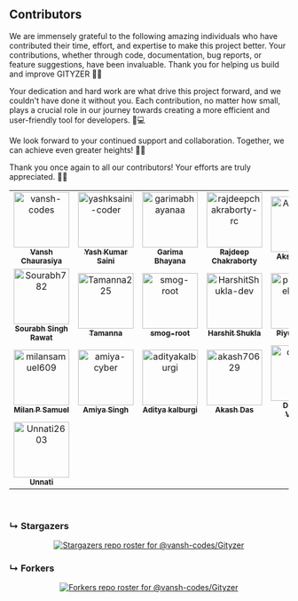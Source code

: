 ## Contributors

We are immensely grateful to the following amazing individuals who have contributed their time, effort, and expertise to make this project better. Your contributions, whether through code, documentation, bug reports, or feature suggestions, have been invaluable. Thank you for helping us build and improve GITYZER 🌟✨

Your dedication and hard work are what drive this project forward, and we couldn't have done it without you. Each contribution, no matter how small, plays a crucial role in our journey towards creating a more efficient and user-friendly tool for developers. 🙌💻

We look forward to your continued support and collaboration. Together, we can achieve even greater heights! 🚀🌐

Thank you once again to all our contributors! Your efforts are truly appreciated. 💖👏

<!-- readme: contributors -start -->
<table>
	<tbody>
		<tr>
            <td align="center">
                <a href="https://github.com/vansh-codes">
                    <img src="https://avatars.githubusercontent.com/u/114163734?v=4" width="100;" alt="vansh-codes"/>
                    <br />
                    <sub><b>Vansh Chaurasiya</b></sub>
                </a>
            </td>
            <td align="center">
                <a href="https://github.com/yashksaini-coder">
                    <img src="https://avatars.githubusercontent.com/u/115717039?v=4" width="100;" alt="yashksaini-coder"/>
                    <br />
                    <sub><b>Yash Kumar Saini</b></sub>
                </a>
            </td>
            <td align="center">
                <a href="https://github.com/garimabhayanaa">
                    <img src="https://avatars.githubusercontent.com/u/169595093?v=4" width="100;" alt="garimabhayanaa"/>
                    <br />
                    <sub><b>Garima Bhayana</b></sub>
                </a>
            </td>
            <td align="center">
                <a href="https://github.com/rajdeepchakraborty-rc">
                    <img src="https://avatars.githubusercontent.com/u/68934988?v=4" width="100;" alt="rajdeepchakraborty-rc"/>
                    <br />
                    <sub><b>Rajdeep Chakraborty</b></sub>
                </a>
            </td>
            <td align="center">
                <a href="https://github.com/Akshithsaai">
                    <img src="https://avatars.githubusercontent.com/u/76246437?v=4" width="100;" alt="Akshithsaai"/>
                    <br />
                    <sub><b>Akshith saai</b></sub>
                </a>
            </td>
            <td align="center">
                <a href="https://github.com/mehul-m-prajapati">
                    <img src="https://avatars.githubusercontent.com/u/7879392?v=4" width="100;" alt="mehul-m-prajapati"/>
                    <br />
                    <sub><b>Mehul Prajapati</b></sub>
                </a>
            </td>
		</tr>
		<tr>
            <td align="center">
                <a href="https://github.com/Sourabh782">
                    <img src="https://avatars.githubusercontent.com/u/103349890?v=4" width="100;" alt="Sourabh782"/>
                    <br />
                    <sub><b>Sourabh Singh Rawat</b></sub>
                </a>
            </td>
            <td align="center">
                <a href="https://github.com/Tamanna225">
                    <img src="https://avatars.githubusercontent.com/u/119917783?v=4" width="100;" alt="Tamanna225"/>
                    <br />
                    <sub><b>Tamanna</b></sub>
                </a>
            </td>
            <td align="center">
                <a href="https://github.com/smog-root">
                    <img src="https://avatars.githubusercontent.com/u/181578777?v=4" width="100;" alt="smog-root"/>
                    <br />
                    <sub><b>smog-root</b></sub>
                </a>
            </td>
            <td align="center">
                <a href="https://github.com/HarshitShukla-dev">
                    <img src="https://avatars.githubusercontent.com/u/109151752?v=4" width="100;" alt="HarshitShukla-dev"/>
                    <br />
                    <sub><b>Harshit Shukla</b></sub>
                </a>
            </td>
            <td align="center">
                <a href="https://github.com/piyushpatelcodes">
                    <img src="https://avatars.githubusercontent.com/u/136020845?v=4" width="100;" alt="piyushpatelcodes"/>
                    <br />
                    <sub><b>Piyush Patel</b></sub>
                </a>
            </td>
            <td align="center">
                <a href="https://github.com/murtaza-sadri-19">
                    <img src="https://avatars.githubusercontent.com/u/151193465?v=4" width="100;" alt="murtaza-sadri-19"/>
                    <br />
                    <sub><b>Murtaza Sadriwala</b></sub>
                </a>
            </td>
		</tr>
		<tr>
            <td align="center">
                <a href="https://github.com/milansamuel609">
                    <img src="https://avatars.githubusercontent.com/u/75712741?v=4" width="100;" alt="milansamuel609"/>
                    <br />
                    <sub><b>Milan P Samuel</b></sub>
                </a>
            </td>
            <td align="center">
                <a href="https://github.com/amiya-cyber">
                    <img src="https://avatars.githubusercontent.com/u/182724034?v=4" width="100;" alt="amiya-cyber"/>
                    <br />
                    <sub><b>Amiya Singh</b></sub>
                </a>
            </td>
            <td align="center">
                <a href="https://github.com/adityakalburgi">
                    <img src="https://avatars.githubusercontent.com/u/124163311?v=4" width="100;" alt="adityakalburgi"/>
                    <br />
                    <sub><b>Aditya kalburgi</b></sub>
                </a>
            </td>
            <td align="center">
                <a href="https://github.com/akash70629">
                    <img src="https://avatars.githubusercontent.com/u/76689571?v=4" width="100;" alt="akash70629"/>
                    <br />
                    <sub><b>Akash Das</b></sub>
                </a>
            </td>
            <td align="center">
                <a href="https://github.com/dev129">
                    <img src="https://avatars.githubusercontent.com/u/76431221?v=4" width="100;" alt="dev129"/>
                    <br />
                    <sub><b>Devansh Vishwa</b></sub>
                </a>
            </td>
            <td align="center">
                <a href="https://github.com/nithinrvs">
                    <img src="https://avatars.githubusercontent.com/u/103061474?v=4" width="100;" alt="nithinrvs"/>
                    <br />
                    <sub><b>nithinrvs</b></sub>
                </a>
            </td>
		</tr>
		<tr>
            <td align="center">
                <a href="https://github.com/Unnati2603">
                    <img src="https://avatars.githubusercontent.com/u/130018046?v=4" width="100;" alt="Unnati2603"/>
                    <br />
                    <sub><b>Unnati</b></sub>
                </a>
            </td>
		</tr>
	<tbody>
</table>
<!-- readme: contributors -end -->

<br>

### &#8627; Stargazers

<div align='center'>

[![Stargazers repo roster for @vansh-codes/Gityzer](https://reporoster.com/stars/vansh-codes/Gityzer)](https://github.com/vansh-codes/Gityzer/stargazers)

</div>

### &#8627; Forkers

<div align='center'>

[![Forkers repo roster for @vansh-codes/Gityzer](https://reporoster.com/forks/vansh-codes/Gityzer)](https://github.com/vansh-codes/Gityzer/network/members)

</div>
